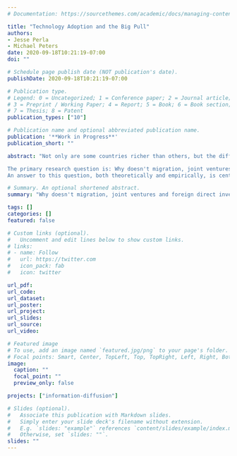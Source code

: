 ```yaml
---
# Documentation: https://sourcethemes.com/academic/docs/managing-content/

title: "Technology Adoption and the Big Pull"
authors:
- Jesse Perla
- Michael Peters
date: 2020-09-18T10:21:19-07:00
doi: ""

# Schedule page publish date (NOT publication's date).
publishDate: 2020-09-18T10:21:19-07:00

# Publication type.
# Legend: 0 = Uncategorized; 1 = Conference paper; 2 = Journal article;
# 3 = Preprint / Working Paper; 4 = Report; 5 = Book; 6 = Book section;
# 7 = Thesis; 8 = Patent
publication_types: ["10"]

# Publication name and optional abbreviated publication name.
publication: '**Work in Progress**'
publication_short: ""

abstract: "Not only are some countries richer than others, but the differences also seem to be stubbornly persistent – with many countries stagnating and, over time, becoming even poorer relative to more-advanced economies.  Significant differences and possibilities for stagnation also occur between cities and regions within countries, even when they have similar levels of education and capital.  Moreover, since comparatively educated and trained labor is systematically cheaper in some of the poorer locations, entrepreneurs or highly-skilled migrants stand to benefit from large arbitrage opportunities by moving to a location, hiring the cheaper labor and competing locally or internationally. <br/><br/>

The primary research question is: Why doesn't migration, joint ventures and foreign direct investment rapidly diffuse technology by investing in or moving to cheaper locations?
An answer to this question, both theoretically and empirically, is central to development economics, urban economics, regional studies, and growth.  To address these questions, we propose a new theoretical model with workers tied to a location and managers who embody the technology and can easily move to use cheap labor. Even if there are no direct costs of adopting new technologies or migrating between locations, coordination frictions (i.e., the difficulty of hiring well-matched resources/employees and coordinating their production) are enough to explain why technology can be slow to diffuse in economies with production complementarities."

# Summary. An optional shortened abstract.
summary: "Why doesn't migration, joint ventures and foreign direct investment rapidly diffuse technology by investing in or moving to cheaper locations?"

tags: []
categories: []
featured: false

# Custom links (optional).
#   Uncomment and edit lines below to show custom links.
# links:
# - name: Follow
#   url: https://twitter.com
#   icon_pack: fab
#   icon: twitter

url_pdf:
url_code:
url_dataset:
url_poster:
url_project:
url_slides:
url_source:
url_video:

# Featured image
# To use, add an image named `featured.jpg/png` to your page's folder. 
# Focal points: Smart, Center, TopLeft, Top, TopRight, Left, Right, BottomLeft, Bottom, BottomRight.
image:
  caption: ""
  focal_point: ""
  preview_only: false

projects: ["information-diffusion"]

# Slides (optional).
#   Associate this publication with Markdown slides.
#   Simply enter your slide deck's filename without extension.
#   E.g. `slides: "example"` references `content/slides/example/index.md`.
#   Otherwise, set `slides: ""`.
slides: ""
---
```

